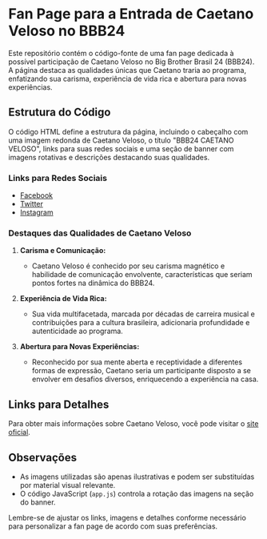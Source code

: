 # Fan Page para a Entrada de Caetano Veloso no BBB24

Este repositório contém o código-fonte de uma fan page dedicada à possível participação de Caetano Veloso no Big Brother Brasil 24 (BBB24). A página destaca as qualidades únicas que Caetano traria ao programa, enfatizando sua carisma, experiência de vida rica e abertura para novas experiências.

## Estrutura do Código

O código HTML define a estrutura da página, incluindo o cabeçalho com uma imagem redonda de Caetano Veloso, o título "BBB24 CAETANO VELOSO", links para suas redes sociais e uma seção de banner com imagens rotativas e descrições destacando suas qualidades.

### Links para Redes Sociais
- [Facebook](http://www.facebook.com/#!/FalaCaetano)
- [Twitter](http://www.twitter.com/falacaetano)
- [Instagram](https://www.instagram.com/caetanoveloso/)

### Destaques das Qualidades de Caetano Veloso

1. **Carisma e Comunicação:**
   - Caetano Veloso é conhecido por seu carisma magnético e habilidade de comunicação envolvente, características que seriam pontos fortes na dinâmica do BBB24.

2. **Experiência de Vida Rica:**
   - Sua vida multifacetada, marcada por décadas de carreira musical e contribuições para a cultura brasileira, adicionaria profundidade e autenticidade ao programa.

3. **Abertura para Novas Experiências:**
   - Reconhecido por sua mente aberta e receptividade a diferentes formas de expressão, Caetano seria um participante disposto a se envolver em desafios diversos, enriquecendo a experiência na casa.

## Links para Detalhes
Para obter mais informações sobre Caetano Veloso, você pode visitar o [site oficial](https://www.caetanoveloso.com.br/).

## Observações
- As imagens utilizadas são apenas ilustrativas e podem ser substituídas por material visual relevante.
- O código JavaScript (`app.js`) controla a rotação das imagens na seção do banner.

Lembre-se de ajustar os links, imagens e detalhes conforme necessário para personalizar a fan page de acordo com suas preferências.